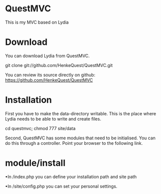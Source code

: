 QuestMVC
========

This is my MVC based on Lydia

Download
========

You can download Lydia from QuestMVC.

git clone git://github.com/HenkeQuest/QuestMVC.git 

You can review its source directly on github: https://github.com/HenkeQuest/QuestMVC


Installation
============

First you have to make the data-directory writable. This is the place where Lydia needs to be able to write and create files.

cd questmvc; chmod 777 site/data 

Second, QuestMVC has some modules that need to be initialised. You can do this through a controller. Point your browser to the following link.


module/install 
==============
•In /index.php you can define your installation path and site path

•In /site/config.php you can set your personal settings.
